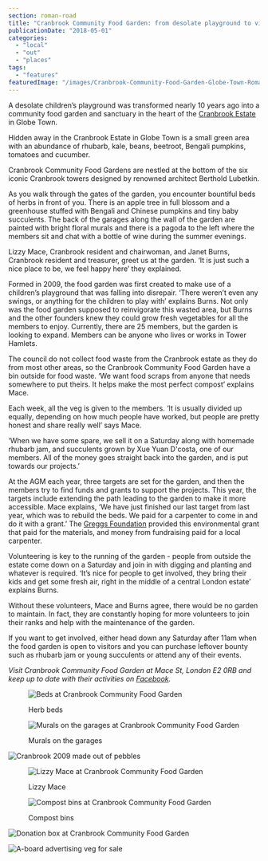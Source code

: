 ```yaml
---
section: roman-road
title: "Cranbrook Community Food Garden: from desolate playground to vibrant community hub"
publicationDate: "2018-05-01"
categories: 
  - "local"
  - "out"
  - "places"
tags: 
  - "features"
featuredImage: "/images/Cranbrook-Community-Food-Garden-Globe-Town-Roman-Road-04.jpg"
---
```


A desolate children’s playground was transformed nearly 10 years ago into a community food garden and sanctuary in the heart of the [Cranbrook Estate](https://romanroadlondon.com/cranbrook-estate-history/) in Globe Town.

Hidden away in the Cranbrook Estate in Globe Town is a small green area with an abundance of rhubarb, kale, beans, beetroot, Bengali pumpkins, tomatoes and cucumber.

Cranbrook Community Food Gardens are nestled at the bottom of the six iconic Cranbrook towers designed by renowned architect Berthold Lubetkin.

As you walk through the gates of the garden, you encounter bountiful beds of herbs in front of you. There is an apple tree in full blossom and a greenhouse stuffed with Bengali and Chinese pumpkins and tiny baby succulents. The back of the garages along the wall of the garden are painted with bright floral murals and there is a pagoda to the left where the members sit and chat with a bottle of wine during the summer evenings.

Lizzy Mace, Cranbrook resident and chairwoman, and Janet Burns, Cranbrook resident and treasurer, greet us at the garden. ‘It is just such a nice place to be, we feel happy here’ they explained.

Formed in 2009, the food garden was first created to make use of a children’s playground that was falling into disrepair. ‘There weren’t even any swings, or anything for the children to play with’ explains Burns. Not only was the food garden supposed to reinvigorate this wasted area, but Burns and the other founders knew they could grow fresh vegetables for all the members to enjoy. Currently, there are 25 members, but the garden is looking to expand. Members can be anyone who lives or works in Tower Hamlets.

The council do not collect food waste from the Cranbrook estate as they do from most other areas, so the Cranbrook Community Food Garden have a bin outside for food waste. ‘We want food scraps from anyone that needs somewhere to put theirs. It helps make the most perfect compost’ explains Mace.

Each week, all the veg is given to the members. ‘It is usually divided up equally, depending on how much people have worked, but people are pretty honest and share really well’ says Mace.

‘When we have some spare, we sell it on a Saturday along with homemade rhubarb jam, and succulents grown by Xue Yuan D'costa, one of our members. All of the money goes straight back into the garden, and is put towards our projects.’

At the AGM each year, three targets are set for the garden, and then the members try to find funds and grants to support the projects. This year, the targets include extending the path leading to the garden to make it more accessible. Mace explains, ‘We have just finished our last target from last year, which was to rebuild the beds. We paid for a carpenter to come in and do it with a grant.’ The [Greggs Foundation](https://www.greggsfoundation.org.uk/environmental-grant) provided this environmental grant that paid for the materials, and money from fundraising paid for a local carpenter.

Volunteering is key to the running of the garden - people from outside the estate come down on a Saturday and join in with digging and planting and whatever is required. ‘It’s nice for people to get involved, they bring their kids and get some fresh air, right in the middle of a central London estate’ explains Burns.

Without these volunteers, Mace and Burns agree, there would be no garden to maintain. In fact, they are constantly hoping for more volunteers to join their ranks and help with the maintenance of the garden.

If you want to get involved, either head down any Saturday after 11am when the food garden is open to visitors and you can purchase leftover bounty such as rhubarb jam or young succulents or attend any of their events.

_Visit Cranbrook Community Food Garden at Mace St, London E2 0RB and keep up to date with their activities on [Facebook](https://www.facebook.com/CranbrookCommunityFoodGarden/)._

<figure>

![Beds at Cranbrook Community Food Garden](/images/Cranbrook-Community-Food-Garden-Globe-Town-Roman-Road-11-1024x683.jpg)

<figcaption>

Herb beds

</figcaption>

</figure>

<figure>

![Murals on the garages at Cranbrook Community Food Garden ](/images/Cranbrook-Community-Food-Garden-Globe-Town-Roman-Road-03-1024x683.jpg)

<figcaption>

Murals on the garages

</figcaption>

</figure>

![Cranbrook 2009 made out of pebbles](/images/Cranbrook-Community-Food-Garden-Globe-Town-Roman-Road-01-1024x683.jpg)

<figure>

![Lizzy Mace at Cranbrook Community Food Garden](/images/Cranbrook-Community-Food-Garden-Globe-Town-Roman-Road-16-1024x683.jpg)

<figcaption>

Lizzy Mace

</figcaption>

</figure>

<figure>

![Compost bins at Cranbrook Community Food Garden](/images/Cranbrook-Community-Food-Garden-Globe-Town-Roman-Road-05-1024x683.jpg)

<figcaption>

Compost bins

</figcaption>

</figure>

![Donation box at Cranbrook Community Food Garden](/images/Cranbrook-Community-Food-Garden-Globe-Town-Roman-Road-17-683x1024.jpg)

![A-board advertising veg for sale ](/images/Cranbrook-Community-Food-Garden-Globe-Town-Roman-Road-09-683x1024.jpg)
